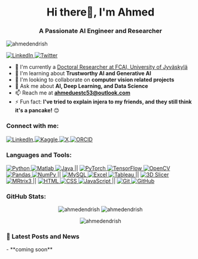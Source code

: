 <h1 align="center">Hi there👋, I'm Ahmed</h1>
<h3 align="center"> A Passionate AI Engineer and Researcher </h3>

<p align="left">
    <img src="https://komarev.com/ghpvc/?username=ahmedendrish&label=Profile%20views&color=0e75b6&style=flat" alt="ahmedendrish" />
</p>
<p align="left">
    <a href="https://linkedin.com/in/ahmed-endris-b99029200/" target="blank">
        <img src="https://img.shields.io/badge/Follow%20%40LinkedIn-0077B5?style=for-the-badge&logo=linkedin&logoColor=white" alt="LinkedIn" />
    </a>
    <a href="https://twitter.com/@ahmed_endris121" target="blank">
        <img src="https://img.shields.io/badge/Follow%20%40Twitter-000000?style=for-the-badge&logo=twitter&logoColor=white" alt="Twitter" />
    </a>
</p>

- 🔭 I'm currently a [Doctoral Researcher at FCAI, University of Jyväskylä](https://fcai.fi/)
- 🌱 I'm learning about **Trustworthy AI and Generative AI**
- 👯 I'm looking to collaborate on **computer vision related projects**
- 💬 Ask me about **AI, Deep Learning, and Data Science**
- 📫 Reach me at **ahmeduestc53@outlook.com**
- ⚡ Fun fact: **I've tried to explain injera to my friends, and they still think it's a pancake!** 😊

<h3 align="left">Connect with me:</h3>
<p align="left">
    <a href="https://linkedin.com/in/ahmed-endris-b99029200/" target="blank">
        <img align="center" src="https://img.shields.io/badge/LinkedIn-0077B5?style=flat&logo=linkedin&logoColor=white" alt="LinkedIn" />
    </a>
    <a href="https://kaggle.com/ahmedendris" target="blank">
        <img align="center" src="https://img.shields.io/badge/Kaggle-20BEFF?style=flat&logo=kaggle&logoColor=white" alt="Kaggle" />
    </a>
    <a href="https://x.com/Ahmed_Endris121" target="blank">
        <img align="center" src="https://img.shields.io/badge/X-1DA1F2?style=flat&logo=x&logoColor=white" alt="X" />
    </a>
    <a href="https://orcid.org/my-orcid?orcid=0000-0001-9376-9238" target="blank">
        <img align="center" src="https://img.shields.io/badge/ORCID-A6CE39?style=flat&logo=orcid&logoColor=white" alt="ORCID" />
    </a>
</p>

<h3 align="left">Languages and Tools:</h3>
<p align="left">
    <a href="https://www.python.org" target="_blank">
        <img src="https://img.shields.io/badge/Python-3776AB?style=flat&logo=python&logoColor=white" alt="Python" />
    </a>
    <a href="https://www.mathworks.com/" target="_blank">
        <img src="https://img.shields.io/badge/Matlab-0076A8?style=flat&logo=matlab&logoColor=white" alt="Matlab" />
    </a>
    <a href="https://www.oracle.com/java/" target="_blank">
        <img src="https://img.shields.io/badge/Java-007396?style=flat&logo=java&logoColor=white" alt="Java" />
    </a> ||
    <a href="https://pytorch.org/" target="_blank">
        <img src="https://img.shields.io/badge/PyTorch-EE4C2C?style=flat&logo=pytorch&logoColor=white" alt="PyTorch" />
    </a>
    <a href="https://www.tensorflow.org" target="_blank">
        <img src="https://img.shields.io/badge/TensorFlow-FF6F20?style=flat&logo=tensorflow&logoColor=white" alt="TensorFlow" />
    </a>
    <a href="https://opencv.org/" target="_blank">
        <img src="https://img.shields.io/badge/OpenCV-5C3EE8?style=flat&logo=opencv&logoColor=white" alt="OpenCV" />
    </a>
    <a href="https://pandas.pydata.org/" target="_blank">
        <img src="https://img.shields.io/badge/Pandas-150458?style=flat&logo=pandas&logoColor=white" alt="Pandas" />
    </a>
    <a href="https://numpy.org/" target="_blank">
        <img src="https://img.shields.io/badge/Numpy-013243?style=flat&logo=numpy&logoColor=white" alt="NumPy" />
    </a> ||
    <a href="https://www.mysql.com/" target="_blank">
        <img src="https://img.shields.io/badge/MySQL-4479A1?style=flat&logo=mysql&logoColor=white" alt="MySQL" />
    </a>
    <a href="https://www.microsoft.com/en-us/microsoft-365/excel" target="_blank">
        <img src="https://img.shields.io/badge/Excel-217346?style=flat&logo=microsoft-excel&logoColor=white" alt="Excel" />
    </a>
    <a href="https://www.tableau.com/" target="_blank">
        <img src="https://img.shields.io/badge/Tableau-E97627?style=flat&logo=tableau&logoColor=white" alt="Tableau" />
    </a> ||
    <a href="https://www.slicer.org/" target="_blank">
        <img src="https://img.shields.io/badge/3D%20Slicer-5C3EE8?style=flat&logo=3d-slicer&logoColor=white" alt="3D Slicer" />
    </a>
    <a href="https://www.mrtrix.org/" target="_blank">
        <img src="https://img.shields.io/badge/MRtrix3-FF6F20?style=flat&logo=mrtrix&logoColor=white" alt="MRtrix3" />
    </a> ||
    <a href="https://www.w3schools.com/html/" target="_blank">
        <img src="https://img.shields.io/badge/HTML-E34F26?style=flat&logo=html5&logoColor=white" alt="HTML" />
    </a>
    <a href="https://www.w3schools.com/css/" target="_blank">
        <img src="https://img.shields.io/badge/CSS-1572B6?style=flat&logo=css3&logoColor=white" alt="CSS" />
    </a>
    <a href="https://www.javascript.com/" target="_blank">
        <img src="https://img.shields.io/badge/JavaScript-F7DF1E?style=flat&logo=javascript&logoColor=black" alt="JavaScript" />
    </a> ||
    <a href="https://git-scm.com/" target="_blank">
        <img src="https://img.shields.io/badge/Git-F05032?style=flat&logo=git&logoColor=white" alt="Git" />
    </a>
    <a href="https://github.com/" target="_blank">
        <img src="https://img.shields.io/badge/GitHub-181717?style=flat&logo=github&logoColor=white" alt="GitHub" />
    </a>
</p>

<h3 align="left">GitHub Stats:</h3>
<p align="center">
    <img src="https://github-readme-stats.vercel.app/api?username=ahmedendrish&show_icons=true&locale=en" alt="ahmedendrish" />
    <img src="https://github-readme-stats.vercel.app/api/top-langs?username=ahmedendrish&show_icons=true&locale=en&layout=compact" alt="ahmedendrish" />
</p>

<p align="center">
    <img src="https://github-readme-streak-stats.herokuapp.com/?user=ahmedendrish&" alt="ahmedendrish" />
</p>

<h3 align="left">📖 Latest Posts and News</h3>
<!-- LATEST-POSTS-AND-NEWS:START -->
- **coming soon** 
<!-- LATEST-POSTS-AND-NEWS:END -->
